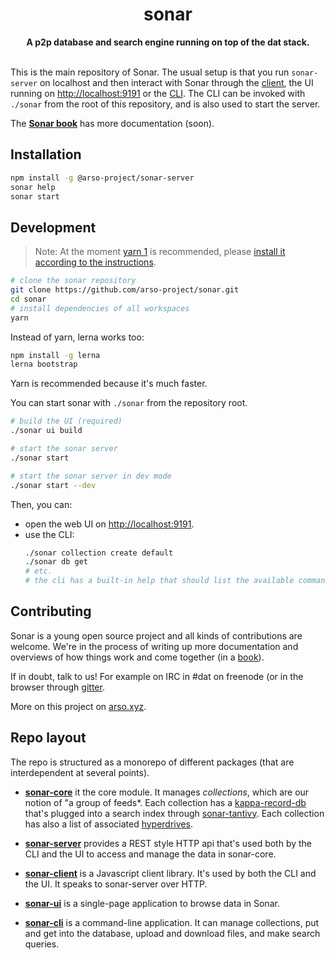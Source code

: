 <h1 align="center">sonar</h1>
<div align="center">
 <strong>
   A p2p database and search engine running on top of the dat stack.
 </strong>
</div>
<br />

This is the main repository of Sonar. The usual setup is that you run `sonar-server` on localhost and then interact with Sonar through the [client](sonar-client/REAMDE.md), the UI running on [http://localhost:9191](http://localhost:9191) or the [CLI](sonar-cli/README.md). The CLI can be invoked with `./sonar` from the root of this repository, and is also used to start the server.

The **[Sonar book](https://arso-project.github.io/sonar-book/)** has more documentation (soon).

## Installation

```sh
npm install -g @arso-project/sonar-server
sonar help
sonar start
```

## Development

> Note: At the moment [yarn 1](https://classic.yarnpkg.com/) is recommended, please [install it according to the instructions](https://classic.yarnpkg.com/en/docs/install#debian-stable).


```sh
# clone the sonar repository
git clone https://github.com/arso-project/sonar.git
cd sonar
# install dependencies of all workspaces
yarn
```

Instead of yarn, lerna works too:
```sh
npm install -g lerna
lerna bootstrap
```
Yarn is recommended because it's much faster.

You can start sonar with `./sonar` from the repository root.

```sh
# build the UI (required)
./sonar ui build

# start the sonar server
./sonar start

# start the sonar server in dev mode
./sonar start --dev

```

Then, you can:
* open the web UI on [http://localhost:9191](http://localhost:9191).
* use the CLI:
  ```sh
  ./sonar collection create default
  ./sonar db get
  # etc.
  # the cli has a built-in help that should list the available commands
  ```

## Contributing

Sonar is a young open source project and all kinds of contributions are welcome. We're in the process of writing up more documentation and overviews of how things work and come together (in a [book](https://github.com/arso-project/sonar-book)). 

If in doubt, talk to us! For example on IRC in #dat on freenode (or in the browser through [gitter](https://gitter.im/datproject/discussions).

More on this project on [arso.xyz](https://arso.xyz).

## Repo layout

The repo is structured as a monorepo of different packages (that are interdependent at several points). 

* **[sonar-core](sonar-core/README.md)** it the core module. It manages *collections*, which are our notion of "a group of feeds*. Each collection has a [kappa-record-db](https://github.com/arso-project/kappa-record-db) that's plugged into a search index through [sonar-tantivy](https://github.com/arso-project/sonar-tantivy). Each collection has also a list of associated [hyperdrives](https://github.com/mafintosh/hyperdrive).

* **[sonar-server](sonar-server/README.md)** provides a REST style HTTP api that's used both by the CLI and the UI to access and manage the data in sonar-core.

* **[sonar-client](sonar-client/README.md)** is a Javascript client library. It's used by both the CLI and the UI. It speaks to sonar-server over HTTP.

* **[sonar-ui](sonar-ui/README.md)** is a single-page application to browse data in Sonar.

* **[sonar-cli](sonar-cli/README.md)** is a command-line application. It can manage collections, put and get into the database, upload and download files, and make search queries.

